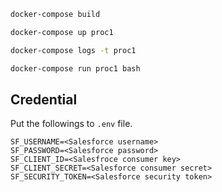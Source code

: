 

```bash
docker-compose build
```

```bash
docker-compose up proc1
```

```bash
docker-compose logs -t proc1
```

```bash
docker-compose run proc1 bash
```


Credential
----------

Put the followings to `.env` file.
```text
SF_USERNAME=<Salesforce username>
SF_PASSWORD=<Salesforce password>
SF_CLIENT_ID=<Salesfroce consumer key>
SF_CLIENT_SECRET=<Salesforce consumer secret>
SF_SECURITY_TOKEN=<Salesforce security token>
```
